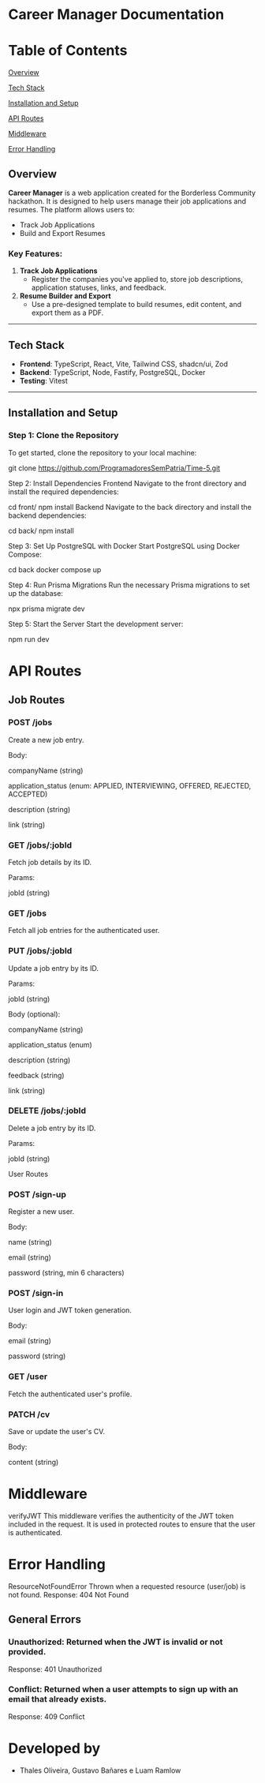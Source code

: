 
# Career Manager Documentation

# Table of Contents
[Overview](#overview)

[Tech Stack](#tech-stack)

[Installation and Setup](#installation-and-setup)

[API Routes](#api-routes)

[Middleware](#middleware)

[Error Handling](#error-handling)

## Overview
**Career Manager** is a web application created for the Borderless Community hackathon. It is designed to help users manage their job applications and resumes. The platform allows users to:
- Track Job Applications
- Build and Export Resumes

### Key Features:
1. **Track Job Applications**  
    - Register the companies you've applied to, store job descriptions, application statuses, links, and feedback.
2. **Resume Builder and Export**  
    - Use a pre-designed template to build resumes, edit content, and export them as a PDF.

---

## Tech Stack
- **Frontend**: TypeScript, React, Vite, Tailwind CSS, shadcn/ui, Zod
- **Backend**: TypeScript, Node, Fastify, PostgreSQL, Docker
- **Testing**: Vitest

---

## Installation and Setup

### Step 1: Clone the Repository
To get started, clone the repository to your local machine:

git clone https://github.com/ProgramadoresSemPatria/Time-5.git


Step 2: Install Dependencies
Frontend
Navigate to the front directory and install the required dependencies:

cd front/
npm install
Backend
Navigate to the back directory and install the backend dependencies:

cd back/
npm install


Step 3: Set Up PostgreSQL with Docker
Start PostgreSQL using Docker Compose:

cd back
docker compose up


Step 4: Run Prisma Migrations
Run the necessary Prisma migrations to set up the database:

npx prisma migrate dev


Step 5: Start the Server
Start the development server:

npm run dev


# API Routes


## Job Routes

### POST /jobs
Create a new job entry.

Body:

companyName (string)

application_status (enum: APPLIED, INTERVIEWING, OFFERED, REJECTED, ACCEPTED)

description (string)

link (string)

### GET /jobs/:jobId
Fetch job details by its ID.

Params:

jobId (string)

### GET /jobs
Fetch all job entries for the authenticated user.

### PUT /jobs/:jobId
Update a job entry by its ID.

Params:

jobId (string)

Body (optional):

companyName (string)

application_status (enum)

description (string)

feedback (string)

link (string)

### DELETE /jobs/:jobId
Delete a job entry by its ID.

Params:

jobId (string)

User Routes


### POST /sign-up
Register a new user.

Body:

name (string)

email (string)

password (string, min 6 characters)

### POST /sign-in
User login and JWT token generation.

Body:

email (string)

password (string)

### GET /user
Fetch the authenticated user's profile.

### PATCH /cv
Save or update the user's CV.

Body:

content (string)

# Middleware
verifyJWT
This middleware verifies the authenticity of the JWT token included in the request. It is used in protected routes to ensure that the user is authenticated.

# Error Handling
ResourceNotFoundError
Thrown when a requested resource (user/job) is not found.
Response: 404 Not Found

## General Errors

### Unauthorized: Returned when the JWT is invalid or not provided.
Response: 401 Unauthorized

### Conflict: Returned when a user attempts to sign up with an email that already exists.
Response: 409 Conflict



# Developed by

- Thales Oliveira, Gustavo Bañares e Luam Ramlow
